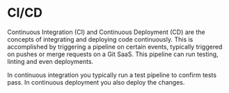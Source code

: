 # CI/CD

Continuous Integration (CI) and Continuous Deployment (CD) are the concepts of
integrating and deploying code continuously. This is accomplished by triggering
a pipeline on certain events, typically triggered on pushes or merge requests on
a Git SaaS. This pipeline can run testing, linting and even deployments.

In continuous integration you typically run a test pipeline to confirm tests
pass. In continuous deployment you also deploy the changes.
